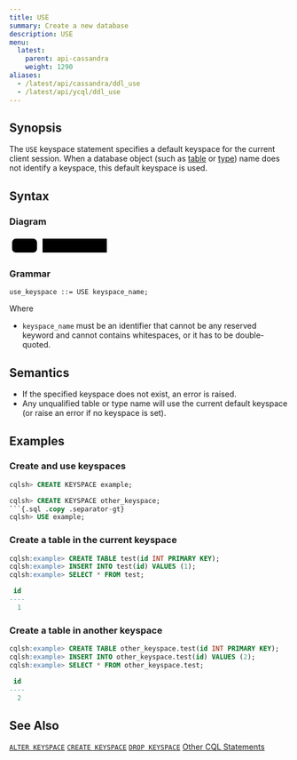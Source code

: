 ```yaml
---
title: USE
summary: Create a new database
description: USE
menu:
  latest:
    parent: api-cassandra
    weight: 1290
aliases:
  - /latest/api/cassandra/ddl_use
  - /latest/api/ycql/ddl_use
---
```


## Synopsis
The `USE` keyspace statement specifies a default keyspace for the current client session. When a database object (such as [table](../ddl_create_table) or [type](../ddl_create_type)) name does not identify a keyspace, this default keyspace is used.

## Syntax

### Diagram
<svg class="rrdiagram" version="1.1" xmlns:xlink="http://www.w3.org/1999/xlink" xmlns="http://www.w3.org/2000/svg" width="181" height="35" viewbox="0 0 181 35"><path class="connector" d="M0 22h5m45 0h10m116 0h5"/><rect class="literal" x="5" y="5" width="45" height="25" rx="7"/><text class="text" x="15" y="22">USE</text><a xlink:href="../grammar_diagrams#keyspace-name"><rect class="rule" x="60" y="5" width="116" height="25"/><text class="text" x="70" y="22">keyspace_name</text></a></svg>

### Grammar
```
use_keyspace ::= USE keyspace_name;
```
Where

- `keyspace_name` must be an identifier that cannot be any reserved keyword and cannot contains whitespaces, or it has to be double-quoted.

## Semantics

- If the specified keyspace does not exist, an error is raised.
- Any unqualified table or type name will use the current default keyspace (or raise an error if no keyspace is set).

## Examples
### Create and use keyspaces

```{.sql .copy .separator-gt} 
cqlsh> CREATE KEYSPACE example;
```
```{.sql .copy .separator-gt} 
cqlsh> CREATE KEYSPACE other_keyspace;
```{.sql .copy .separator-gt} 
cqlsh> USE example;
```

### Create a table in the current keyspace

``` sql
cqlsh:example> CREATE TABLE test(id INT PRIMARY KEY);
cqlsh:example> INSERT INTO test(id) VALUES (1);
cqlsh:example> SELECT * FROM test;

 id
----
  1
```

### Create a table in another keyspace

``` sql
cqlsh:example> CREATE TABLE other_keyspace.test(id INT PRIMARY KEY);
cqlsh:example> INSERT INTO other_keyspace.test(id) VALUES (2);
cqlsh:example> SELECT * FROM other_keyspace.test;

 id
----
  2
```

## See Also
[`ALTER KEYSPACE`](../ddl_alter_keyspace)
[`CREATE KEYSPACE`](../ddl_create_keyspace)
[`DROP KEYSPACE`](../ddl_drop_keyspace)
[Other CQL Statements](..)

